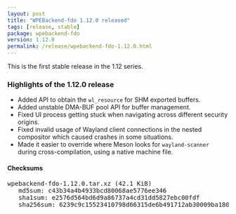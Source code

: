 ```yaml
---
layout: post
title: "WPEBackend-fdo 1.12.0 released"
tags: [release, stable]
package: wpebackend-fdo
version: 1.12.0
permalink: /release/wpebackend-fdo-1.12.0.html
---
```


This is the first stable release in the 1.12 series.

### Highlights of the 1.12.0 release

- Added API to obtain the `wl_resource` for SHM exported buffers.
- Added unstable DMA-BUF pool API for buffer management.
- Fixed UI process getting stuck when navigating across different security origins.
- Fixed invalid usage of Wayland client connections in the nested compositor which caused crashes in some situations.
- Made it easier to override where Meson looks for `wayland-scanner` during cross-compilation, using a native machine file.

#### Checksums

<pre>
wpebackend-fdo-1.12.0.tar.xz (42.1 KiB)
   md5sum: c43b34a4b4933bcd80068ae5776ee346
   sha1sum: e2576d564bd6d9a86737a4cd31dd5827ebc00fdf
   sha256sum: 6239c9c15523410798d66315de6b491712ab30009ba180f3e0dd076d9b0074ac
</pre>
